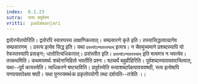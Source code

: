 ```yaml
---
index:  6.1.23
sutra:  स्त्यः प्रपूर्वस्य
vritti:  padamanjari
---
```


द्वयोरप्येतयोरिति। द्वयोरपि स्यारुपस्य लाक्षणिकत्वात्। सम्प्रसारणे कृते इति। तस्यासिद्धत्वात्प्रागेव सम्प्रसारणम् ।
प्रस्त्य इत्येव सिद्ध इति। यथा `प्रस्त्योऽन्यतरस्याम्` इत्यत्र। न चैवमुच्यमाने प्रशब्दस्यापि यो रेफस्तस्यापि प्रसङ्गः; धातोरित्यधिकारात्। प्रसंस्तीत इति। `प्रस्त्योऽन्यतरस्याम्` इति मत्वमत्र न भवत्येव। तत्कथमिति। कथमयमर्थः शब्देनाभिहितो भवतीति प्रश्नः। षठ्यर्थे बहुव्रीहिरिति। पूर्वशब्दस्यावयववाचित्वात्, यथा--पूर्वं कायस्येति। व्यधिकरणे षष्ट्याविति। प्रपूर्वस्येति स्त्याशब्दापेक्षयावयवष्ष्ठी, स्त्य इत्येषापि यणवयवापेक्ष्या षष्ठी। यथा पुनरयमर्थःक प्रकृतोपयोगी तथा दर्शयति--तत्रेति ।।

